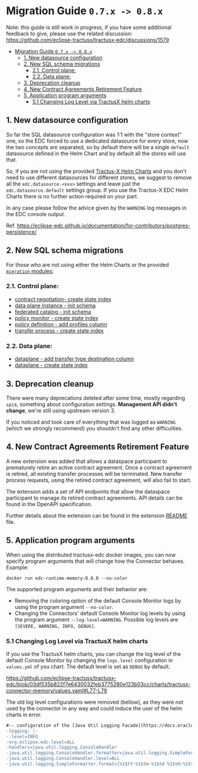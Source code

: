# Migration Guide `0.7.x -> 0.8.x`

Note: this guide is still work in progress, if you have some additional feedback to give, please use the related discussion:
https://github.com/eclipse-tractusx/tractusx-edc/discussions/1579

<!-- TOC -->
* [Migration Guide `0.7.x -> 0.8.x`](#migration-guide-07x---08x)
  * [1. New datasource configuration](#1-new-datasource-configuration)
  * [2. New SQL schema migrations](#2-new-sql-schema-migrations-)
    * [2.1. Control plane:](#21-control-plane)
    * [2.2. Data plane:](#22-data-plane)
  * [3. Deprecation cleanup](#3-deprecation-cleanup)
  * [4. New Contract Agreements Retirement Feature](#4-new-contract-agreements-retirement-feature)
  * [5. Application program arguments](#5-application-program-arguments)
    * [5.1 Changing Log Level via TractusX helm charts](#51-changing-log-level-via-tractusx-helm-charts)
<!-- TOC -->

## 1. New datasource configuration

So far the SQL datasource configuration was 1:1 with the "store context" one, so the EDC forced to use a dedicated 
datasource for every store, now the two concepts are separated, so by default there will be a single `default` datasource
defined in the Helm Chart and by default all the stores will use that.

So, if you are not using the provided [Tractus-X Helm Charts](https://eclipse-tractusx.github.io/charts/) and you don't
need to use different datasources for different stores, we suggest to remove all the `edc.datasource.<xxx>` settings and
leave just the `edc.datasource.default` settings group. If you use the Tractus-X EDC Helm Charts there is no further action required on your part.

In any case please follow the advice given by the `WARNING` log messages in the EDC console output.

Ref. https://eclipse-edc.github.io/documentation/for-contributors/postgres-persistence/

## 2. New SQL schema migrations 
For those who are not using either the Helm Charts or the provided [`migration` modules](../../edc-extensions/migrations):

### 2.1. Control plane:
- [contract negotiation- create state index](../../edc-extensions/migrations/control-plane-migration/src/main/resources/org/eclipse/tractusx/edc/postgresql/migration/contractnegotiation/V0_0_9__Alter_ContractNegotiation_CreateStateIndex.sql)
- [data plane instance - init schema](../../edc-extensions/migrations/control-plane-migration/src/main/resources/org/eclipse/tractusx/edc/postgresql/migration/dataplaneinstance/V0_0_1__Init_Dataplaneinstance.sql)
- [federated catalog - init schema](../../edc-extensions/migrations/control-plane-migration/src/main/resources/org/eclipse/tractusx/edc/postgresql/migration/federatedcatalog/V0_0_1__Init_FederatedCatalogCache_Database_Schema.sql)
- [policy monitor - create state index](../../edc-extensions/migrations/control-plane-migration/src/main/resources/org/eclipse/tractusx/edc/postgresql/migration/policy-monitor/V0_0_2__Alter_PolicyMonitor_CreateStateIndex.sql)
- [policy definition - add profiles column](../../edc-extensions/migrations/control-plane-migration/src/main/resources/org/eclipse/tractusx/edc/postgresql/migration/policy/V0_0_5__Add_Profiles.sql)
- [transfer process - create state index](../../edc-extensions/migrations/control-plane-migration/src/main/resources/org/eclipse/tractusx/edc/postgresql/migration/transferprocess/V0_0_16__Alter_TransferProcess_CreateStateIndex.sql)

### 2.2. Data plane:
- [dataplane - add transfer type destination column](../../edc-extensions/migrations/data-plane-migration/src/main/resources/org/eclipse/tractusx/edc/postgresql/migration/dataplane/V0_0_2__Alter_Dataplane_AddTransferTypeDestinationColumn.sql)
- [dataplane - create state index](../../edc-extensions/migrations/data-plane-migration/src/main/resources/org/eclipse/tractusx/edc/postgresql/migration/dataplane/V0_0_3__Alter_Dataplane_CreateStateIndex.sql)

## 3. Deprecation cleanup

There were many deprecations deleted after some time, mostly regarding `spi`s, something about configuration settings.
**Management API didn't change**, we're still using upstream version 3.

If you noticed and took care of everything that was logged as `WARNING` (which we strongly recommend) you shouldn't find
any other difficulties.

## 4. New Contract Agreements Retirement Feature

A new extension was added that allows a dataspace participant to prematurely retire an active contract agreement.
Once a contract agreement is retired, all existing transfer processes will be terminated. New transfer process requests,
using the retired contract agreement, will also fail to start.

The extension adds a set of API endpoints that allow the dataspace participant to manage its retired contract
agreements.
API details can be found in the OpenAPI specification.

Further details about the extension can be found in the extension [README](../../edc-extensions/agreements/README.md)
file.

## 5. Application program arguments

When using the distributed tractusx-edc docker images, you can now specify program arguments that will change how the
Connector
behaves. Example:

`docker run edc-runtime-memory:0.8.0 --no-color`

The supported program arguments and their behavior are:

- Removing the coloring option of the default Console Monitor logs by using the program argument `--no-color`.
- Changing the Connectors' default Console Monitor log levels by using the program argument `--log-level=WARNING`.
  Possible log levels are
  `[SEVERE, WARNING, INFO, DEBUG]`.

### 5.1 Changing Log Level via TractusX helm charts

If you use the TractusX helm charts, you can change the log level of the default Console Monitor by changing the
`logs.level` configuration in `values.yml` of you chart. The default level is set as `DEBUG` by default.

https://github.com/eclipse-tractusx/tractusx-edc/blob/03df535b822f7e6430032feb3775280e123b03cc/charts/tractusx-connector-memory/values.yaml#L77-L79

The old log level configurations were removed (bellow), as they were not used by the connector in any way and could
induce the user
of the helm charts in error.

```diff
#-- configuration of the [Java Util Logging Facade](https://docs.oracle.com/javase/7/docs/technotes/guides/logging/overview.html)
-logging: |-
-.level=INFO
-org.eclipse.edc.level=ALL
-handlers=java.util.logging.ConsoleHandler
-java.util.logging.ConsoleHandler.formatter=java.util.logging.SimpleFormatter
-java.util.logging.ConsoleHandler.level=ALL
-java.util.logging.SimpleFormatter.format=[%1$tY-%1$tm-%1$td %1$tH:%1$tM:%1$tS] [%4$-7s] %5$s%6$s%n
```